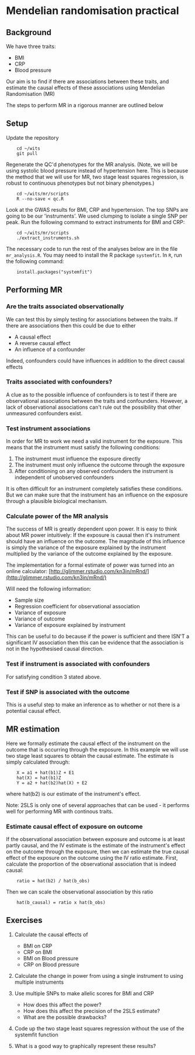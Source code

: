 Mendelian randomisation practical
=================================

## Background

We have three traits:

- BMI
- CRP
- Blood pressure

Our aim is to find if there are associations between these traits, and estimate the causal effects of these associations using Mendelian Randomisation (MR)

The steps to perform MR in a rigorous manner are outlined below

## Setup

Update the repository

		cd ~/wits
		git pull

Regenerate the QC'd phenotypes for the MR analysis. (Note, we will be using systolic blood pressure instead of hypertension here. This is because the method that we will use for MR, two stage least squares regression, is robust to continuous phenotypes but not binary phenotypes.)

		cd ~/wits/mr/scripts
		R --no-save < qc.R

Look at the GWAS results for BMI, CRP and hypertension. The top SNPs are going to be our 'instruments'. We used clumping to isolate a single SNP per peak. Run the following command to extract instruments for BMI and CRP:

		cd ~/wits/mr/scripts
		./extract_instruments.sh

The necessary code to run the rest of the analyses below are in the file `mr_analysis.R`. You may need to install the R package `systemfit`. In `R`, run the following command:

		install.packages("systemfit")


## Performing MR

### Are the traits associated observationally

We can test this by simply testing for associations between the traits. If there are associations then this could be due to either

- A causal effect
- A reverse causal effect
- An influence of a confounder

Indeed, confounders could have influences in addition to the direct causal effects

### Traits associated with confounders?

A clue as to the possible influence of confounders is to test if there are observational associations between the traits and confounders. However, a lack of observational associations can't rule out the possibility that other unmeasured confounders exist.


### Test instrument associations

In order for MR to work we need a valid instrument for the exposure. This means that the instrument must satisfy the following conditions:

1. The instrument must influence the exposure directly
2. The instrument must only influence the outcome through the exposure
3. After conditioning on any observed confounders the instrument is independent of unobserved confounders

It is often difficult for an instrument completely satisfies these conditions. But we can make sure that the instrument has an influence on the exposure through a plausible biological mechanism.


### Calculate power of the MR analysis

The success of MR is greatly dependent upon power. It is easy to think about MR power intuitively:
If the exposure is causal then it's instrument should have an influence on the outcome. The magnitude of this influence is simply the variance of the exposure explained by the instrument multiplied by the variance of the outcome explained by the exposure.

The implementation for a formal estimate of power was turned into an online calculator:
[http://glimmer.rstudio.com/kn3in/mRnd/](http://glimmer.rstudio.com/kn3in/mRnd/)

Will need the following information:

- Sample size
- Regression coefficient for observational association
- Variance of exposure
- Variance of outcome
- Variance of exposure explained by instrument

This can be useful to do because if the power is sufficient and there ISN'T a significant IV association then this can be evidence that the association is not in the hypothesised causal direction.


### Test if instrument is associated with confounders

For satisfying condition 3 stated above.


### Test if SNP is associated with the outcome

This is a useful step to make an inference as to whether or not there is a potential causal effect.


## MR estimation

Here we formally estimate the causal effect of the instrument on the outcome that is occurring through the exposure. In this example we will use two stage least squares to obtain the causal estimate. The estimate is simply calculated through:

		X = a1 + hat(b1)Z + E1
		hat(X) = hat(b1)Z
		Y = a2 + hat(b2)hat(X) + E2

where hat(b2) is our estimate of the instrument's effect.

Note:
2SLS is only one of several approaches that can be used - it performs well for performing MR with continous traits.

### Estimate causal effect of exposure on outcome

If the observational association between exposure and outcome is at least partly causal, and the IV estimate is the estimate of the instrument's effect on the outcome through the exposure, then we can estimate the true causal effect of the exposure on the outcome using the IV ratio estimate. First, calculate the proportion of the observational association that is indeed causal:

		ratio = hat(b2) / hat(b_obs)

Then we can scale the observational association by this ratio
		
		hat(b_causal) = ratio x hat(b_obs)




## Exercises

1. Calculate the causal effects of 
	- BMI on CRP
	- CRP on BMI
	- BMI on Blood pressure
	- CRP on Blood pressure

2. Calculate the change in power from using a single instrument to using multiple instruments

3. Use multiple SNPs to make allelic scores for BMI and CRP
	- How does this affect the power?
	- How does this affect the precision of the 2SLS estimate?
	- What are the possible drawbacks?

4. Code up the two stage least squares regression without the use of the systemfit function

5. What is a good way to graphically represent these results?
